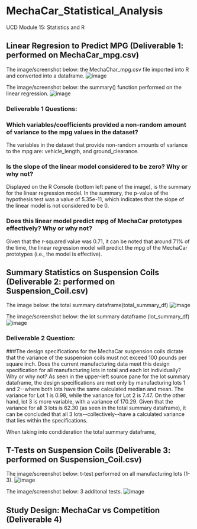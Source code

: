 # MechaCar_Statistical_Analysis
UCD Module 15: Statistics and R

## Linear Regresion to Predict MPG (Deliverable 1: performed on MechaCar_mpg.csv)

The image/screenshot below: the MechaChar_mpg.csv file imported into R and converted into a dataframe.
![image](https://github.com/michaelfoz/MechaCar_Statistical_Analysis/blob/main/mechachar_mpg_df.png)

The image/screenshot below: the summary() function performed on the linear regression.
![image](https://github.com/michaelfoz/MechaCar_Statistical_Analysis/blob/main/MechaCharChallenge.png)

### Deliverable 1 Questions: 
### Which variables/coefficients provided a non-random amount of variance to the mpg values in the dataset?
The variables in the dataset that provide non-random amounts of variance to the mpg are: vehicle_length, and ground_clearance.
### Is the slope of the linear model considered to be zero? Why or why not?
Displayed on the R Console (bottom left pane of the image), is the summary for the linear regression model.  In the summary, the p-value of the hypothesis test was a value of 5.35e-11, which indicates that the slope of the linear model is not considered to be 0. 
### Does this linear model predict mpg of MechaCar prototypes effectively? Why or why not?
Given that the r-squared value was 0.71, it can be noted that around 71% of the time, the linear regression model will predict the mpg of the MechaCar prototypes (i.e., the model is effective).

## Summary Statistics on Suspension Coils (Deliverable 2: performed on Suspension_Coil.csv)



The image below: the total summary dataframe(total_summary_df)
![image](https://github.com/michaelfoz/MechaCar_Statistical_Analysis/blob/main/MechaCharChallenge%20%202-total_summary_df.png)

The image/screenshot below: the lot summary dataframe (lot_summary_df)
![image](https://github.com/michaelfoz/MechaCar_Statistical_Analysis/blob/e2aa4f7921bdd20a0e4e8286766b9ca93eeeb03a/MechaCharChallenge%20-%202%20-%20total_summary_df.png)

### Deliverable 2 Question: 
###The design specifications for the MechaCar suspension coils dictate that the variance of the suspension coils must not exceed 100 pounds per square inch. Does the current manufacturing data meet this design specification for all manufacturing lots in total and each lot individually? Why or why not?
As seen in the upper-left source pane for the lot summary dataframe, the design specifications are met only by manufacturing lots 1 and 2--where both lots have the same calculated median and mean. The variance for Lot 1 is 0.98, while the variance for Lot 2 is 7.47.  On the other hand, lot 3 is more variable, with a variance of 170.29.  Given that the variance for all 3 lots is 62.30 (as seen in the total summary dataframe), it can be concluded that all 3 lots--collectively--have a calculated variance that lies within the specifications.

When taking into condideration the total summary dataframe, 

## T-Tests on Suspension Coils (Deliverable 3: performed on Suspension_Coil.csv)

The image/screenshot below: t-test performed on all manufacturing lots (1-3).
![image](https://github.com/michaelfoz/MechaCar_Statistical_Analysis/blob/main/MechaCharChallenge%20-%203%20-%20PSI%20Across%20All%20Lots.png)

The image/screenshot below: 3 additonal tests.
![image](https://github.com/michaelfoz/MechaCar_Statistical_Analysis/blob/main/MechaCharChallenge%20-%203%20-%20All%20Lots.png)

## Study Design: MechaCar vs Competition (Deliverable 4)
